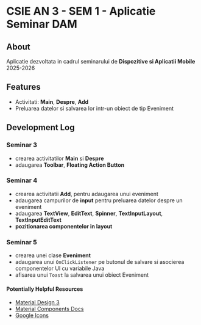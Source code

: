 # CSIE AN 3 - SEM 1 - Aplicatie Seminar DAM

## About
Aplicatie dezvoltata in cadrul seminarului de **Dispozitive si Aplicatii Mobile** 2025-2026

## Features
- Activitati: **Main**, **Despre**, **Add**
- Preluarea datelor si salvarea lor intr-un obiect de tip Eveniment

## Development Log

### Seminar 3
- crearea activitatilor **Main** si **Despre**
- adaugarea **Toolbar**, **Floating Action Button**

### Seminar 4
- crearea activitatii **Add**, pentru adaugarea unui eveniment
- adaugarea campurilor de **input** pentru preluarea datelor despre un eveniment
- adaugarea **TextView**, **EditText**, **Spinner**, **TextInputLayout**, **TextInputEditText**
- __pozitionarea componentelor in layout__

### Seminar 5
- crearea unei clase **Eveniment**
- adaugarea unui `OnClickListener` pe butonul de salvare si asocierea componentelor UI cu variabile Java
- afisarea unui `Toast` la salvarea unui obiect Eveniment

#### Potentially Helpful Resources
- [Material Design 3](https://m3.material.io/)
- [Material Components Docs](https://github.com/material-components/material-components-android/tree/master/docs)
- [Google Icons](https://fonts.google.com/icons)
